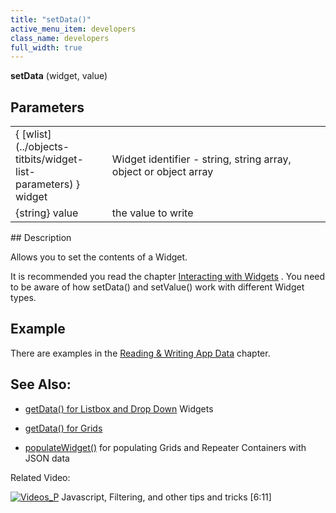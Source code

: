 ```yaml
---
title: "setData()"
active_menu_item: developers
class_name: developers
full_width: true
---
```



**setData** (widget, value)

## Parameters

<table>
<tr>
<td width="131">
{ [wlist](../objects-titbits/widget-list-parameters) } widget

</td>
<td width="13">
</td>
<td width="736">
Widget identifier - string, string array, object or object array

</td>
</tr>
<tr>
<td width="131">
{string} value

</td>
<td width="13">
</td>
<td width="736">
the value to write

</td>
</tr>
</table>
## Description

Allows you to set the contents of a Widget.

It is recommended you read the chapter [Interacting with Widgets](../../client-scripting-overview/scripting-with-javascript/widget-reading-writing/) . You need to be aware of how setData() and setValue() work with different Widget types.

## Example

There are examples in the [Reading & Writing App Data](../../client-scripting-overview/scripting-with-javascript/widget-reading-writing/) chapter.

## See Also:

 - [getData() for Listbox and Drop Down](../../client-scripting-overview/scripting-with-javascript/widget-reading-writing/widget-content-reading-and-writing/lists-dropdowns) Widgets

 - [getData() for Grids](../../client-scripting-overview/scripting-with-javascript/widget-reading-writing/widget-content-reading-and-writing/widgetcontentgrids-repeater-containers)

 - [populateWidget()](populatewidget.htm) for populating Grids and Repeater Containers with JSON data

Related Video:

[![Videos\_P](/img/docs/videos_p.png)](http://www.youtube.com/v/rKbMmF7kcXs?autoplay=1&hd=1&fs=1&showsearch=0&rel=0&) Javascript, Filtering, and other tips and tricks [6:11]
